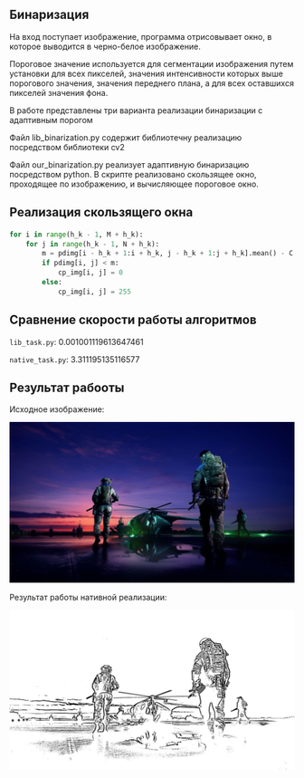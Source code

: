 ## Бинаризация

На вход поступает изображение, 
программа отрисовывает окно, в которое выводится в черно-белое изображение.

Пороговое значение используется для сегментации изображения путем установки для всех пикселей, 
значения интенсивности которых выше порогового значения, значения переднего плана, 
а для всех оставшихся пикселей значения фона.

В работе представлены три варианта реализации бинаризации с адаптивным порогом

Файл lib_binarization.py содержит библиотечну реализацию посредством библиотеки cv2

Файл our_binarization.py реализует адаптивную бинаризацию посредством python. 
В скрипте реализовано скользящее окно, проходящее по изображению, и вычисляющее пороговое окно.
## Реализация скользящего окна

```python
for i in range(h_k - 1, M + h_k):
    for j in range(h_k - 1, N + h_k):
        m = pdimg[i - h_k + 1:i + h_k, j - h_k + 1:j + h_k].mean() - C
        if pdimg[i, j] < m:
            cp_img[i, j] = 0
        else:
            cp_img[i, j] = 255
```

## Сравнение скорости работы алгоритмов

`lib_task.py`: 0.001001119613647461

`native_task.py`: 3.311195135116577


## Результат рабооты
Исходное изображение:

![image](./images/hd.jpg)

Результат работы нативной реализации:

![result](./binarized_images_lib/adaptive_binarized_4k.jpg)
